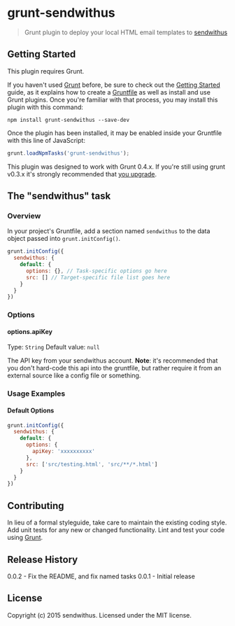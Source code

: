 # grunt-sendwithus

> Grunt plugin to deploy your local HTML email templates to [sendwithus](https://sendwithus.com)

## Getting Started
This plugin requires Grunt.

If you haven't used [Grunt](http://gruntjs.com/) before, be sure to check out the [Getting Started](http://gruntjs.com/getting-started) guide, as it explains how to create a [Gruntfile](http://gruntjs.com/sample-gruntfile) as well as install and use Grunt plugins. Once you're familiar with that process, you may install this plugin with this command:

```shell
npm install grunt-sendwithus --save-dev
```

Once the plugin has been installed, it may be enabled inside your Gruntfile with this line of JavaScript:

```js
grunt.loadNpmTasks('grunt-sendwithus');
```

This plugin was designed to work with Grunt 0.4.x. If you're still using grunt v0.3.x it's strongly recommended that [you upgrade](http://gruntjs.com/upgrading-from-0.3-to-0.4).

## The "sendwithus" task

### Overview
In your project's Gruntfile, add a section named `sendwithus` to the data object passed into `grunt.initConfig()`.

```js
grunt.initConfig({
  sendwithus: {
    default: {
      options: {}, // Task-specific options go here
      src: [] // Target-specific file list goes here
    }
  }
})
```

### Options

#### options.apiKey
Type: `String`
Default value: `null`

The API key from your sendwithus account. **Note**: it's recommended that you don't hard-code this api into the gruntfile, but rather require it from an external source like a config file or something.

### Usage Examples

#### Default Options

```js
grunt.initConfig({
  sendwithus: {
    default: {
      options: {
        apiKey: 'xxxxxxxxxx'  
      },
      src: ['src/testing.html', 'src/**/*.html']
    }
  }
})
```

## Contributing
In lieu of a formal styleguide, take care to maintain the existing coding style. Add unit tests for any new or changed functionality. Lint and test your code using [Grunt](http://gruntjs.com/).

## Release History
0.0.2 - Fix the README, and fix named tasks
0.0.1 - Initial release

## License
Copyright (c) 2015 sendwithus. Licensed under the MIT license.
